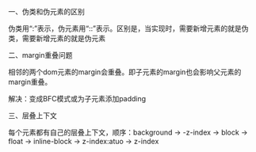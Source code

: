 一、伪类和伪元素的区别

伪类用“:”表示，伪元素用“::”表示。区别是，当实现时，需要新增元素的就是伪类，需要新增元素的就是伪元素

二、margin重叠问题

相邻的两个dom元素的margin会重叠。即子元素的margin也会影响父元素的margin重叠。

解决：变成BFC模式或为子元素添加padding

三、层叠上下文

每个元素都有自己的层叠上下文，顺序：background -> -z-index -> block -> float -> inline-block -> z-index:atuo -> z-index
